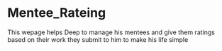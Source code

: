 # Mentee_Rateing
This wepage helps Deep to manage his mentees and give them ratings based on their work they submit to him to make his life simple
